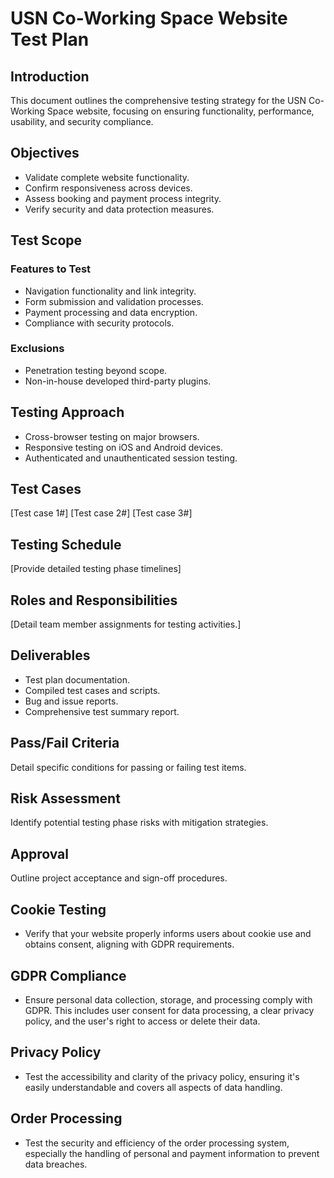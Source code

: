 # USN Co-Working Space Website Test Plan

## Introduction
This document outlines the comprehensive testing strategy for the USN Co-Working Space website, focusing on ensuring functionality, performance, usability, and security compliance.

## Objectives
- Validate complete website functionality.
- Confirm responsiveness across devices.
- Assess booking and payment process integrity.
- Verify security and data protection measures.

## Test Scope
### Features to Test
- Navigation functionality and link integrity.
- Form submission and validation processes.
- Payment processing and data encryption.
- Compliance with security protocols.

### Exclusions
- Penetration testing beyond scope.
- Non-in-house developed third-party plugins.

## Testing Approach
- Cross-browser testing on major browsers.
- Responsive testing on iOS and Android devices.
- Authenticated and unauthenticated session testing.

## Test Cases
[Test case 1#]
[Test case 2#]
[Test case 3#]

## Testing Schedule
[Provide detailed testing phase timelines]

## Roles and Responsibilities
[Detail team member assignments for testing activities.]

## Deliverables
- Test plan documentation.
- Compiled test cases and scripts.
- Bug and issue reports.
- Comprehensive test summary report.

## Pass/Fail Criteria
Detail specific conditions for passing or failing test items.

## Risk Assessment
Identify potential testing phase risks with mitigation strategies.

## Approval
Outline project acceptance and sign-off procedures.


## Cookie Testing 
- Verify that your website properly informs users about cookie use and obtains consent, aligning with GDPR requirements.

## GDPR Compliance 
- Ensure personal data collection, storage, and processing comply with GDPR. This includes user consent for data processing, a clear privacy policy, and the user's right to access or delete their data.

## Privacy Policy 
- Test the accessibility and clarity of the privacy policy, ensuring it's easily understandable and covers all aspects of data handling.

## Order Processing 
- Test the security and efficiency of the order processing system, especially the handling of personal and payment information to prevent data breaches.
